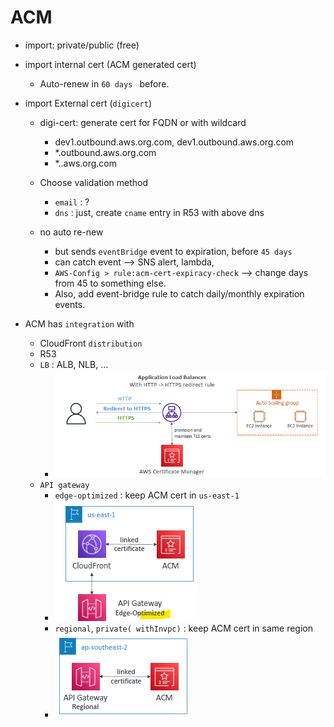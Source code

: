 # ACM

- import: private/public (free)

- import internal cert (ACM generated cert)
  - Auto-renew in `60 days ` before.
  
- import External cert (`digicert`)
  - digi-cert: generate cert for FQDN or with wildcard
    - dev1.outbound.aws.org.com,  dev1.outbound.aws.org.com
    - *.outbound.aws.org.com
    - *..aws.org.com
    
  - Choose validation method
    - `email` : ?
    - `dns` : just, create `cname` entry in R53 with above dns
  - no auto re-new
    - but sends `eventBridge` event to expiration, before `45 days`
    - can catch event --> SNS alert, lambda, 
    - `AWS-Config > rule:acm-cert-expiracy-check` --> change days from 45 to something else.
    - Also, add event-bridge rule to catch daily/monthly expiration events.
    
- ACM has `integration` with
  - CloudFront `distribution`
  - R53
  - `LB` : ALB, NLB, ... 
    - ![img_2.png](../99_img/security/acm/img_2.png)
  - `API gateway`
    - `edge-optimized` : keep ACM cert in `us-east-1`
    - ![img_3.png](../99_img/security/acm/img_3.png)
    - `regional`, `private( withInvpc)` : keep ACM cert in same region
    - ![img_4.png](../99_img/security/acm/img_4.png)




